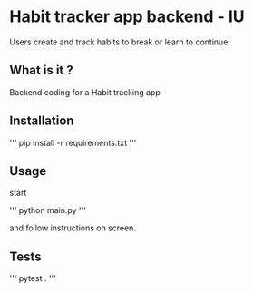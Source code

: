 # Habit tracker app backend - IU

Users create and track habits to break or learn to continue.

##  What is it ?

Backend coding for a Habit tracking app

## Installation

'''
pip install -r requirements.txt 
'''

## Usage

start

'''
python main.py
'''

and follow instructions on screen.

## Tests

'''
pytest .
'''
